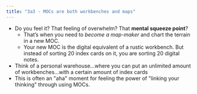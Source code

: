 ```yaml
---
title: "3a3 - MOCs are both workbenches and maps"
---
```

- Do you feel it? That feeling of overwhelm? That **mental squeeze point**?  
	- That’s when you need to _become a map-maker_ and chart the terrain in a new MOC.  
	- Your new MOC is the digital equivalent of a rustic workbench. But instead of sorting 20 index cards on it, you are sorting 20 digital notes.
- Think of a personal warehouse...where you can put an unlimited amount of workbenches...with a certain amount of index cards
- This is often an "aha" moment for feeling the power of "linking your thinking" through using MOCs.